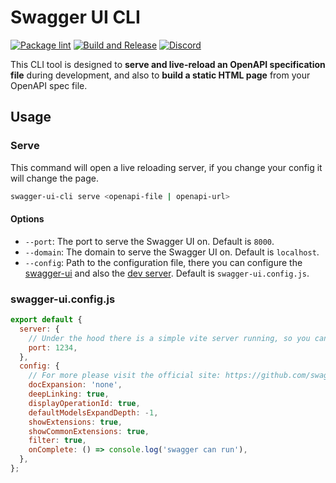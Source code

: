 # Swagger UI CLI

[![Package lint](https://github.com/szendezsombor/swagger-ui-cli/actions/workflows/lint.yaml/badge.svg)](https://github.com/szendezsombor/swagger-ui-cli/actions/workflows/lint.yaml)
[![Build and Release](https://github.com/szendezsombor/swagger-ui-cli/actions/workflows/build-and-release.yaml/badge.svg)](https://github.com/szendezsombor/swagger-ui-cli/actions/workflows/build-and-release.yaml)
[![Discord](https://dcbadge.limes.pink/api/server/6F6MCSKQ?style=flat)](https://discord.gg/6F6MCSKQ)

This CLI tool is designed to **serve and live-reload an OpenAPI specification file** during development, and also to **build a static HTML page** from your OpenAPI spec file.

## Usage

### Serve

This command will open a live reloading server, if you change your config it will change the page.

```bash
swagger-ui-cli serve <openapi-file | openapi-url>
```

#### Options

- `--port`: The port to serve the Swagger UI on. Default is `8000`.
- `--domain`: The domain to serve the Swagger UI on. Default is `localhost`.
- `--config`: Path to the configuration file, there you can configure the [swagger-ui](https://github.com/swagger-api/swagger-ui/blob/HEAD/docs/usage/configuration.md) and also the [dev server](https://vite.dev/config/server-options). Default is `swagger-ui.config.js`.

### swagger-ui.config.js

```javascript
export default {
  server: {
    // Under the hood there is a simple vite server running, so you can use any vite server options here. https://vite.dev/config/server-options
    port: 1234,
  },
  config: {
    // For more please visit the official site: https://github.com/swagger-api/swagger-ui/blob/HEAD/docs/usage/configuration.md
    docExpansion: 'none',
    deepLinking: true,
    displayOperationId: true,
    defaultModelsExpandDepth: -1,
    showExtensions: true,
    showCommonExtensions: true,
    filter: true,
    onComplete: () => console.log('swagger can run'),
  },
};
```
